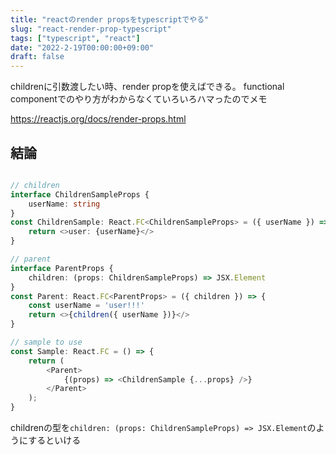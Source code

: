 ```yaml
---
title: "reactのrender propsをtypescriptでやる"
slug: "react-render-prop-typescript"
tags: ["typescript", "react"]
date: "2022-2-19T00:00:00+09:00"
draft: false
---
```



childrenに引数渡したい時、render propを使えばできる。
functional componentでのやり方がわからなくていろいろハマったのでメモ

https://reactjs.org/docs/render-props.html


## 結論

```typescript

// children
interface ChildrenSampleProps {
    userName: string
}
const ChildrenSample: React.FC<ChildrenSampleProps> = ({ userName }) => {
    return <>user: {userName}</>
}

// parent
interface ParentProps {
    children: (props: ChildrenSampleProps) => JSX.Element
}
const Parent: React.FC<ParentProps> = ({ children }) => {
    const userName = 'user!!!'
    return <>{children({ userName })}</>
}

// sample to use
const Sample: React.FC = () => {
    return (
        <Parent>
            {(props) => <ChildrenSample {...props} />}
        </Parent>
    );
}
```

childrenの型を`children: (props: ChildrenSampleProps) => JSX.Element`のようにするといける
